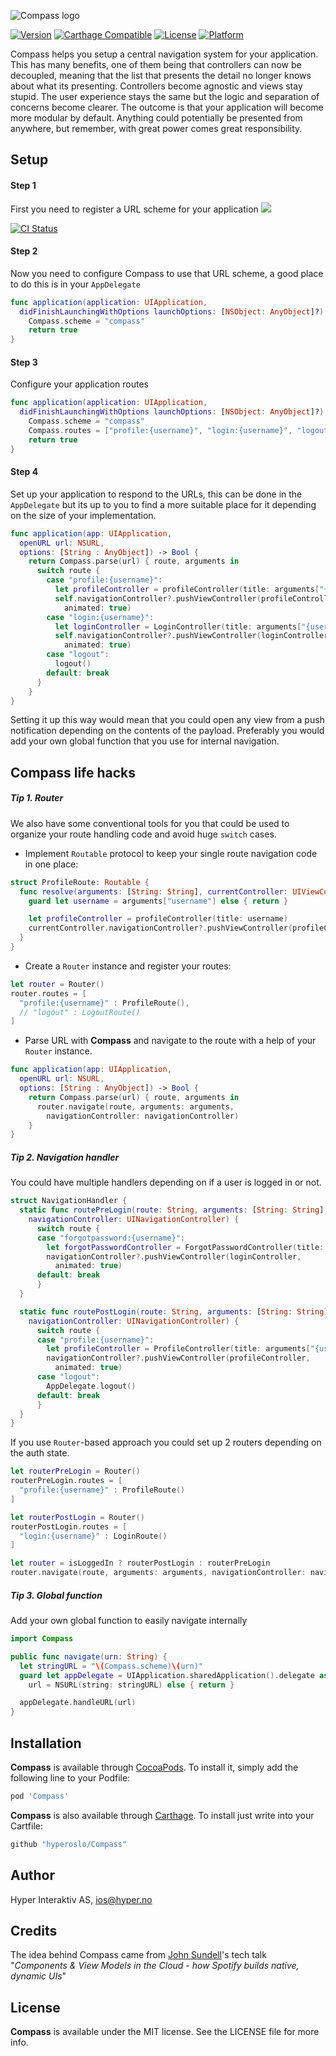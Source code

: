 ![Compass logo](https://raw.githubusercontent.com/hyperoslo/Compass/master/Images/logo_v1.png)

[![Version](https://img.shields.io/cocoapods/v/Compass.svg?style=flat)](http://cocoadocs.org/docsets/Compass)
[![Carthage Compatible](https://img.shields.io/badge/Carthage-compatible-4BC51D.svg?style=flat)](https://github.com/Carthage/Carthage)
[![License](https://img.shields.io/cocoapods/l/Compass.svg?style=flat)](http://cocoadocs.org/docsets/Compass)
[![Platform](https://img.shields.io/cocoapods/p/Compass.svg?style=flat)](http://cocoadocs.org/docsets/Compass)

Compass helps you setup a central navigation system for your application.
This has many benefits, one of them being that controllers can now be
decoupled, meaning that the list that presents the detail no longer knows
about what its presenting. Controllers become agnostic and views stay
stupid. The user experience stays the same but the logic and separation of
concerns become clearer. The outcome is that your application will become
more modular by default. Anything could potentially be presented from
anywhere, but remember, with great power comes great responsibility.

## Setup

#### Step 1
First you need to register a URL scheme for your application
<img src="https://raw.githubusercontent.com/hyperoslo/Compass/master/Images/setup-url-scheme.png">

[![CI Status](http://img.shields.io/travis/hyperoslo/Compass.svg?style=flat)](https://travis-ci.org/hyperoslo/Compass)

#### Step 2
Now you need to configure Compass to use that URL scheme, a good place
to do this is in your `AppDelegate`
```swift
func application(application: UIApplication,
  didFinishLaunchingWithOptions launchOptions: [NSObject: AnyObject]?) -> Bool {
    Compass.scheme = "compass"
    return true
}
```
#### Step 3
Configure your application routes
```swift
func application(application: UIApplication,
  didFinishLaunchingWithOptions launchOptions: [NSObject: AnyObject]?) -> Bool {
    Compass.scheme = "compass"
    Compass.routes = ["profile:{username}", "login:{username}", "logout"]
    return true
}
```
#### Step 4
Set up your application to respond to the URLs, this can be done in the `AppDelegate` but its up to you to find a more suitable place for it depending on the size of your implementation.
```swift
func application(app: UIApplication,
  openURL url: NSURL,
  options: [String : AnyObject]) -> Bool {
    return Compass.parse(url) { route, arguments in
      switch route {
        case "profile:{username}":
          let profileController = profileController(title: arguments["{username}"])
          self.navigationController?.pushViewController(profileController,
            animated: true)
        case "login:{username}":
          let loginController = LoginController(title: arguments["{username}"])
          self.navigationController?.pushViewController(loginController,
            animated: true)
        case "logout":
          logout()
        default: break
      }
    }
}
```

Setting it up this way would mean that
you could open any view from a push notification depending on the contents of the payload.
Preferably you would add your own global function that you use for internal navigation.

## Compass life hacks

##### Tip 1. Router
We also have some conventional tools for you that could be used to organize your
route handling code and avoid huge `switch` cases.

- Implement `Routable` protocol to keep your single route navigation code
in one place:
```swift
struct ProfileRoute: Routable {
  func resolve(arguments: [String: String], currentController: UIViewController) {
    guard let username = arguments["username"] else { return }

    let profileController = profileController(title: username)
    currentController.navigationController?.pushViewController(profileController, animated: true)
  }
}
```

- Create a `Router` instance and register your routes:
```swift
let router = Router()
router.routes = [
  "profile:{username}" : ProfileRoute(),
  // "logout" : LogoutRoute()
]
```

- Parse URL with **Compass** and navigate to the route with a help of your
`Router` instance.
```swift
func application(app: UIApplication,
  openURL url: NSURL,
  options: [String : AnyObject]) -> Bool {
    return Compass.parse(url) { route, arguments in
      router.navigate(route, arguments: arguments,
        navigationController: navigationController)
    }
}
```

##### Tip 2. Navigation handler
You could have multiple handlers depending on if a user is logged in or not.
```swift
struct NavigationHandler {
  static func routePreLogin(route: String, arguments: [String: String],
    navigationController: UINavigationController) {
      switch route {
      case "forgotpassword:{username}":
        let forgotPasswordController = ForgotPasswordController(title: arguments["{username}"])
        navigationController?.pushViewController(loginController,
          animated: true)
      default: break
      }
  }

  static func routePostLogin(route: String, arguments: [String: String],
    navigationController: UINavigationController) {
      switch route {
      case "profile:{username}":
        let profileController = ProfileController(title: arguments["{username}"])
        navigationController?.pushViewController(profileController,
          animated: true)
      case "logout":
        AppDelegate.logout()
      default: break
      }
  }
}
```

If you use `Router`-based approach you could set up 2 routers depending on the
auth state.
```swift
let routerPreLogin = Router()
routerPreLogin.routes = [
  "profile:{username}" : ProfileRoute()
]

let routerPostLogin = Router()
routerPostLogin.routes = [
  "login:{username}" : LoginRoute()
]

let router = isLoggedIn ? routerPostLogin : routerPreLogin
router.navigate(route, arguments: arguments, navigationController: navigationController)
```

##### Tip 3. Global function
Add your own global function to easily navigate internally
``` swift
import Compass

public func navigate(urn: String) {
  let stringURL = "\(Compass.scheme)\(urn)"
  guard let appDelegate = UIApplication.sharedApplication().delegate as? ApplicationDelegate,
    url = NSURL(string: stringURL) else { return }

  appDelegate.handleURL(url)
}
```

## Installation

**Compass** is available through [CocoaPods](http://cocoapods.org). To install
it, simply add the following line to your Podfile:

```ruby
pod 'Compass'
```

**Compass** is also available through [Carthage](https://github.com/Carthage/Carthage).
To install just write into your Cartfile:

```ruby
github "hyperoslo/Compass"
```

## Author

Hyper Interaktiv AS, ios@hyper.no

## Credits

The idea behind Compass came from [John Sundell](https://github.com/JohnSundell)'s tech talk "*Components & View Models in the Cloud - how Spotify builds native, dynamic UIs*"

## License

**Compass** is available under the MIT license. See the LICENSE file for more info.

